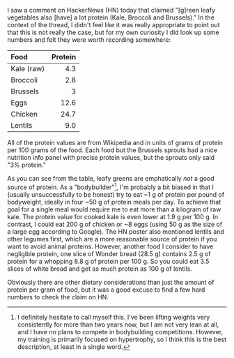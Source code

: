 I saw a comment on HackerNews (HN) today that claimed "[g]reen leafy vegetables
also [have] a lot protein (Kale, Broccoli and Brussels)." In the context of the
thread, I didn't feel like it was really appropriate to point out that this is
not really the case, but for my own curiosity I did look up some numbers and
felt they were worth recording somewhere:

| Food       | Protein |
|:-----------|--------:|
| Kale (raw) |     4.3 |
| Broccoli   |     2.8 |
| Brussels   |       3 |
| Eggs       |    12.6 |
| Chicken    |    24.7 |
| Lentils    |     9.0 |

All of the protein values are from Wikipedia and in units of grams of protein
per 100 grams of the food. Each food but the Brussels sprouts had a nice
nutrition info panel with precise protein values, but the sprouts only said "3%
protein."

As you can see from the table, leafy greens are emphatically *not* a good source
of protein. As a "bodybuilder"[^1], I'm probably a bit biased in that I (usually
unsuccessfully to be honest) try to eat ~1 g of protein per pound of bodyweight,
ideally in four ~50 g of protein meals per day. To achieve that goal for a
single meal would require me to eat more than a kilogram of raw kale. The
protein value for cooked kale is even lower at 1.9 g per 100 g. In contrast, I
could eat 200 g of chicken or ~8 eggs (using 50 g as the size of a large egg
according to Google). The HN poster also mentioned lentils and other legumes
first, which are a more reasonable source of protein if you want to avoid animal
proteins. However, another food I consider to have negligible protein, one slice
of Wonder bread (28.5 g) contains 2.5 g of protein for a whopping 8.8 g of
protein per 100 g. So you could eat 3.5 slices of white bread and get as much
protein as 100 g of lentils.

Obviously there are other dietary considerations than just the amount of protein
per gram of food, but it was a good excuse to find a few hard numbers to check
the claim on HN.

[^1]: I definitely hesitate to call myself this. I've been lifting weights very
    consistently for more than two years now, but I am not very lean at all, and
    I have no plans to compete in bodybuilding competitions. However, my
    training is primarily focused on hypertrophy, so I think this is the best
    description, at least in a single word.

